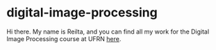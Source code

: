 # digital-image-processing
Hi there. My name is Reilta, and you can find all my work for the Digital Image Processing course at UFRN [here](https://reilta.github.io/digital-image-processing/).
